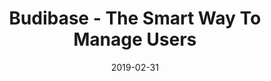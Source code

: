---
title: "Budibase - The Smart Way To Manage Users"
description: "After building, and hosting your awesome, new web application with Budibase, we will provide you with the tools to analyse your app and manage users."
type: manage
layout: single
draft: false
date: 2019-02-31
---